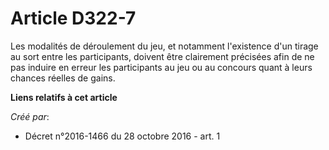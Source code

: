 # Article D322-7

Les  modalités de déroulement du jeu, et notamment l'existence d'un tirage  au sort entre les participants, doivent être
clairement précisées afin  de ne pas induire en erreur les participants au jeu ou au concours quant  à leurs chances réelles
de gains.

**Liens relatifs à cet article**

_Créé par_:

  - Décret n°2016-1466 du 28 octobre 2016 - art. 1
